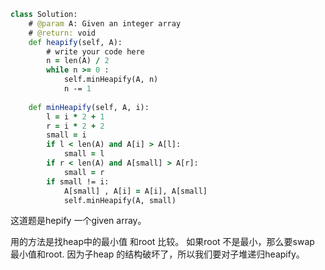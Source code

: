 ```clojure
class Solution:
    # @param A: Given an integer array
    # @return: void
    def heapify(self, A):
        # write your code here
        n = len(A) / 2
        while n >= 0 :
            self.minHeapify(A, n)
            n -= 1
    
    def minHeapify(self, A, i):
        l = i * 2 + 1
        r = i * 2 + 2
        small = i
        if l < len(A) and A[i] > A[l]:
            small = l
        if r < len(A) and A[small] > A[r]:
            small = r
        if small != i:
            A[small] , A[i] = A[i], A[small]
            self.minHeapify(A, small)
```

这道题是hepify 一个given array。

用的方法是找heap中的最小值 和root 比较。 如果root 不是最小，那么要swap 最小值和root. 因为子heap 的结构破坏了，所以我们要对子堆递归heapify。